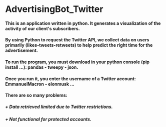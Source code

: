 # AdvertisingBot_Twitter

#### This is an application written in python. It generates a visualization of the activity of our client's subscribers.
#### By using Python to request the Twitter API, we collect data on users primarily (likes-tweets-retweets) to help predict the right time for the advertisement.
#### To run the program, you must download in your python console (pip install ...): pandas - tweepy - json.
#### Once you run it, you enter the username of a Twitter account: EmmanuelMacron - elonmusk ...
#### There are so many problems:
#####  + Data retrieved limited due to Twitter restrictions. 
#####  + Not functional for protected accounts.
